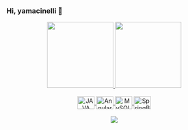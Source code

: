 ### Hi, yamacinelli 👋
  
  <div align="center">
  <a href="https://github.com/yamacinelli">
  <img height="155px" src="https://github-readme-stats.vercel.app/api?username=yamacinelli&show_icons=true&theme=shades-of-purple&include_all_commits=true"/>
  <img height="155px" src="https://github-readme-stats.vercel.app/api/top-langs/?username=yamacinelli&layout=compact&langs_count=8&theme=shades-of-purple"/>
  </div>
  
  <div align="center" style="display: inline_block">
    <br>
  <img align="center" alt="JAVA" height="30" width="40" src="https://cdn.jsdelivr.net/gh/devicons/devicon/icons/java/java-plain.svg">
  <img align="center" alt="Angular2" height="30" width="40" src="https://cdn.jsdelivr.net/gh/devicons/devicon/icons/angularjs/angularjs-original.svg">
  <img align="center" alt="MySQL" height="30" width="40" src="https://cdn.jsdelivr.net/gh/devicons/devicon/icons/mysql/mysql-original.svg">
  <img align="center" alt="SpringBoot" height="30" width="40" src="https://cdn.jsdelivr.net/gh/devicons/devicon/icons/spring/spring-original.svg">
  </div>
  
  <div align="center">
    <br>
    <img src="https://i.imgur.com/cVpN5Po.gif">
  </div>
